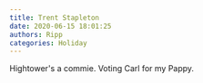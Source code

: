 ```yaml
---
title: Trent Stapleton
date: 2020-06-15 18:01:25
authors: Ripp
categories: Holiday
---
```


 Hightower's a commie.
Voting Carl for my Pappy.